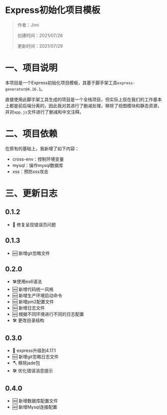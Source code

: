 # Express初始化项目模板

> 作者：Jimi
>
> 创建时间：2021/07/26
>
> 更新时间：2021/07/29

# 一、项目说明

本项目是一个Express初始化项目模板，其基于脚手架工具`express-generator@4.16.1`。

直接使用此脚手架工具生成的项目是一个全栈项目，但实际上现在我们的工作基本上都是前后端分离的，因此我对其进行了删减处理，移除了视图模块和静态资源，并对`app.js`文件进行了删减和中文注释。

# 二、项目依赖

在原有的基础上，我新增了如下内容：

- cross-env：控制环境变量
- mysql：操作mysql数据库
- xss：预防xss攻击

# 三、更新日志

## 0.1.2

- 🐞 修复呈现错误页问题

## 0.1.3

- 🆕 新增git忽略文件

## 0.2.0
- 🛠使用es6语法
- 🆕 新增代码统一风格
- 🆕 新增生产环境启动命令
- 🆕 新增pm2配置文件
- 🆕 新增日志文件
- 🆕 根据不同环境进行不同的日志配置
- 🛠 更改目录结构

## 0.3.0
- 🚀 express升级到4.17.1
- 🆕 新增git忽略日志文件
- 🪓️ 移除jade包
- 🛠 优化错误消息提示

## 0.4.0
- 🆕 新增数据库配置文件
- 🆕 新增Mysql连接配置
